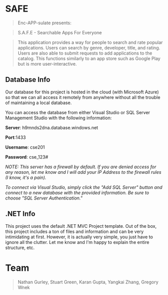 # SAFE
> Enc-APP-sulate presents:

> S.A.F.E - Searchable Apps For Everyone

> This application provides a way for people to search and rate popular applications. Users can search by genre, developer, title, and rating. Users are also able to submit requests to add applications to the catalog. This functions similarly to an app store such as Google Play but is more user-interactive.

## Database Info
Our database for this project is hosted in the cloud (with Microsoft Azure) so that we can all access it remotely from anywhere without all the trouble of maintaining a local database.

You can access the database from either Visual Studio or SQL Server Management Studio with the following information:

**Server**: h9mnds2dna.database.windows.net

**Port**:1433

**Username**: cse201

**Password**: cse_123#


*NOTE: This server has a firewall by default. If you are denied access for any reason, let me know and I will add your IP Address to the firewall rules (I know, it's a pain).*

*To connect via Visual Studio, simply click the "Add SQL Server" button and connect to a new database with the provided information. Be sure to choose "SQL Server Authentication."*


## .NET Info
This project uses the default .NET MVC Project template. Out of the box, this project includes a ton of files and information and can be very intimidating at first. However, it is actually very simple, you just have to ignore all the clutter. Let me know and I'm happy to explain the entire structure, etc.

# Team
> Nathan Gurley, Stuart Green, Karan Gupta, Yangkai Zhang, Gregory Wnek
